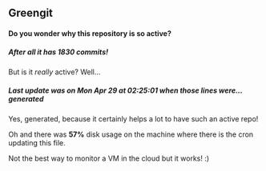 ## Greengit

#### Do you wonder why this repository is so active?

##### After all it has 1830 commits!

But is it *really* active? Well...

##### Last update was on Mon Apr 29 at 02:25:01 when those lines were... generated

Yes, generated, because it certainly helps a lot to have such an active repo!

Oh and there was **57%** disk usage on the machine
where there is the cron updating this file.

Not the best way to monitor a VM in the cloud but it works! :)
